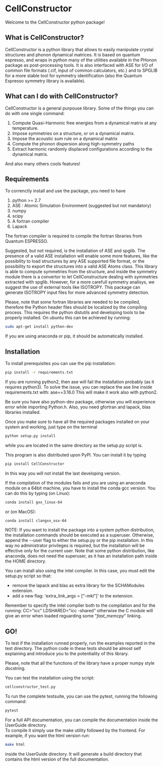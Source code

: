 # CellConstructor

Welcome to the CellConstructor python package!

## What is CellConstructor?
CellConstructor is a python library that allows to easily manipulate crystal structures and phonon dynamical matrices.
It is based on quantum espresso, and wraps in python many of the utilities available in the PHonon package as post-processing tools.
It is also interfaced with ASE for I/O of common file formats (.cif, input of common calculators, etc.) and to SPGLIB for a more stable tool for symmetry identification (also the Quantum Espresso symmetry library is available).


## What can I do with CellConstructor?
CellConstructor is a general purpouse library. Some of the things you can do with one single command:

1. Compute Quasi-Harmonic free energies from a dynamical matrix at any temperature.
2. Impose symmetries on a structure, or on a dynamical matrix.
3. Impose the acoustic sum rule on a dynamical matrix
4. Compute the phonon dispersion along high-symmetry paths
5. Extract harmonic randomly displaced configurations according to the dynamical matrix.

And also many others cools features!

## Requirements

To correnctly install and use the package, you need to have
1. python >= 2.7
2. ASE : Atomic Simulation Environment (suggested but not mandatory)
3. numpy
4. scipy
5. A fortran compiler
6. Lapack

The fortran compiler is required to compile the fortran libraries 
from Quantum ESPRESSO.

Suggested, but not required, is the installation of ASE and spglib. 
The presence of a valid ASE installation will enable some more features, 
like the possibility to load structures by any ASE supported file format, 
or the possibility to export the structures into a valid ASE Atoms class.
This library is able to compute symmetries from the structure, 
and inside the symmetry module there is a convertor to let CellConstructure 
dealing with symmetries extracted with spglib. 
However, for a more carefull symmetry analisys, we suggest the use of external tools like ISOTROPY.
This package can generate ISOTROPY input files for more advanced symmetry detection.

Please, note that some fortran libraries are needed to be compiled, therefore the Python header files should be localized by the compiling process. 
This requires the python distutils and developing tools to be properly installed.
On ubuntu this can be achieved by running:
```bash
sudo apt-get install python-dev
```

If you are using anaconda or pip, it should be automatically installed.


## Installation

To install prerequisites you can use the pip installation:
```bash
pip install -r requirements.txt
```
If you are running python2, then ase will fail the installation probably (as it requires python3).
To solve the issue, you can replace the ase line inside requirements.txt with:
ase==3.16.0
This will make it work also with python2.

Be sure you have also python-dev package, otherwise you will experience error while importing Python.h.
Also, you need gfortran and lapack, blas libraries installed.

Once you make sure to have all the required packages installed on your system
and working, just type on the terminal

```bash
python setup.py install
```

while you are located in the same directory as the setup.py script is.

This program is also distributed upon PyPI. You can install it by typing

```bash
pip install CellConstructor
```
In this way you will not install the last developing version.

If the compilation of the modules fails and you are using
an anaconda module on a 64bit machine, you have to install the conda gcc version.
You can do this by typing (on Linux):

```bash
conda install gxx_linux-64
```
or (on MacOS):
```bash
conda install clangxx_osx-64
```


NOTE:
If you want to install the package into a system python distribution, the
installation commands should be executed as a superuser. 
Otherwise, append the --user flag to either the setup.py or the pip installation. 
In this way no administrator privileges is required, but the installation will be effective only for the current user.
Note that some python distribution, like anaconda, does not need the superuser, as it has an installation path inside the HOME directory.

You can install also using the intel compiler.
In this case, you must edit the setup.py script so that:
- remove the lapack and blas as extra library for the SCHAModules extension.
- add a new flag: 'extra_link_args = ["-mkl"]' to the extension. 

Remember to specify the intel compiler both to the compilation and for the running:
CC="icc"
LDSHARED="icc -shared"
otherwise the C module will give an error when loaded reguarding some "_fast_memcpy_" linking.


## GO!

To test if the installation runned properly, run the examples reported 
in the test directory. The python code in these tests should be
almost self explaining and introduce you to the potentiality of this library.

Please, note that all the functions of the library have a proper numpy style
docstring.

You can test the installation using the script:
```bash
cellconstructor_test.py
```

To run the complete testsuite, you can use the pytest, running the following command:
```bash
pytest
```

For a full API documentation, you can compile the documentation inside the UserGuide directory.  
To compile it simply use the make utility followed by the frontend.
For example, if you want the html version run:
```bash
make html
```
inside the UserGuide directory. It will generate a build directory that contains the html version of the full documentation.
